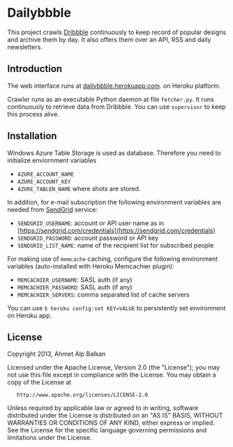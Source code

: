 # Dailybbble

This project crawls [Dribbble][dribbble] continuously to keep record of popular
designs and archive them by day. It also offers them over an API, RSS and 
daily newsletters.

## Introduction

The web interface runs at [dailybbble.herokuapp.com](http://dailybbble.herokuapp.com).
on Heroku platform.

Crawler runs as an executable Python daemon at file `fetcher.py`. It runs
continuously to retrieve data from Dribbble. You can use `supervisor` to
keep this process alive.

## Installation

Windows Azure Table Storage is used as database. Therefore you need to 
initialize enviornment variables

* `AZURE_ACCOUNT_NAME`
* `AZURE_ACCOUNT_KEY`
* `AZURE_TABLEN_NAME` where shots are stored.

In addition, for e-mail subscription the following environment variables
are needed from [SendGrid][sendgrid] service:

* `SENDGRID_USERNAME`: account or API user name as in [https://sendgrid.com/credentials](https://sendgrid.com/credentials)
* `SENDGRID_PASSWORD`: account password or API key
* `SENDGRID_LIST_NAME`: name of the recipient list for subscribed people

For making use of `memcache` caching, configure the following
environment variables (auto-installed with Heroku Memcachier plugin):

* `MEMCACHIER_USERNAME`: SASL auth (if any)
* `MEMCACHIER_PASSWORD`: SASL auth (if any)
* `MEMCACHIER_SERVERS`: comma separated list of cache servers

You can use `$ heroku config:set KEY=VALUE` to persistently set environment
on Heroku app.


## License

Copyright 2013, Ahmet Alp Balkan

   Licensed under the Apache License, Version 2.0 (the "License");
   you may not use this file except in compliance with the License.
   You may obtain a copy of the License at

       http://www.apache.org/licenses/LICENSE-2.0

   Unless required by applicable law or agreed to in writing, software
   distributed under the License is distributed on an "AS IS" BASIS,
   WITHOUT WARRANTIES OR CONDITIONS OF ANY KIND, either express or implied.
   See the License for the specific language governing permissions and
   limitations under the License.

[dribbble]: http://dribbble.com
[sendgrid]: http://sendgrid.com
